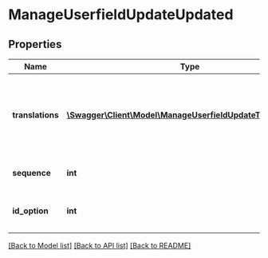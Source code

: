 # ManageUserfieldUpdateUpdated

## Properties
Name | Type | Description | Notes
------------ | ------------- | ------------- | -------------
**translations** | [**\Swagger\Client\Model\ManageUserfieldUpdateTranslationsL2**](ManageUserfieldUpdateTranslationsL2.md) | Array of translations, the system default language translation is mandatory | 
**sequence** | **int** | if not provided set as last | [optional] 
**id_option** | **int** | Id of selected dropdown option. | [optional] 

[[Back to Model list]](../README.md#documentation-for-models) [[Back to API list]](../README.md#documentation-for-api-endpoints) [[Back to README]](../README.md)


